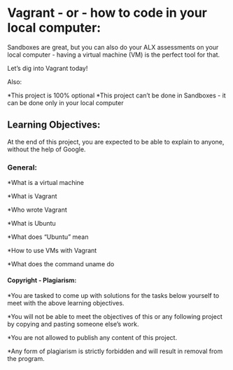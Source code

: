 # Vagrant - or - how to code in your local computer:

   Sandboxes are great, but you can also do your ALX assessments on your local computer - having a virtual machine (VM) is the perfect tool for that.

Let’s dig into Vagrant today!

Also:

  *This project is 100% optional
  *This project can’t be done in Sandboxes - it can be done only in your local computer

## Learning Objectives:

At the end of this project, you are expected to be able to explain to anyone, without the help of Google.


### General:

  *What is a virtual machine

  *What is Vagrant

  *Who wrote Vagrant

  *What is Ubuntu

  *What does “Ubuntu” mean

  *How to use VMs with Vagrant

  *What does the command uname do


#### Copyright - Plagiarism:

  *You are tasked to come up with solutions for the tasks below yourself to meet with the above learning objectives.

  *You will not be able to meet the objectives of this or any following project by copying and pasting someone else’s work.

  *You are not allowed to publish any content of this project.

  *Any form of plagiarism is strictly forbidden and will result in removal from the program.
